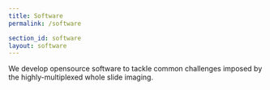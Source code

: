 ```yaml
---
title: Software
permalink: /software

section_id: software
layout: software
---
```


We develop opensource software to tackle common challenges imposed by the highly-multiplexed whole slide imaging.

